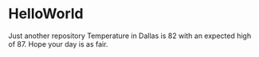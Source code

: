 # HelloWorld
Just another repository 
Temperature in Dallas is 82 with an expected high of 87. Hope your day is as fair.
